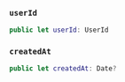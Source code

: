 
### `userId`

``` swift
public let userId: UserId
```

### `createdAt`

``` swift
public let createdAt: Date?
